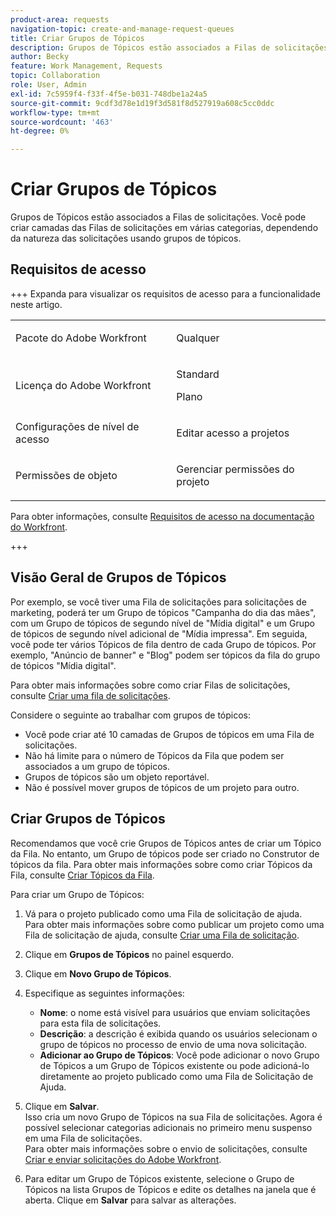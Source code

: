 ```yaml
---
product-area: requests
navigation-topic: create-and-manage-request-queues
title: Criar Grupos de Tópicos
description: Grupos de Tópicos estão associados a Filas de solicitações. Eles permitem criar camadas das Filas de solicitações em várias categorias, dependendo da natureza das solicitações.
author: Becky
feature: Work Management, Requests
topic: Collaboration
role: User, Admin
exl-id: 7c5959f4-f33f-4f5e-b031-748dbe1a24a5
source-git-commit: 9cdf3d78e1d19f3d581f8d527919a608c5cc0ddc
workflow-type: tm+mt
source-wordcount: '463'
ht-degree: 0%

---
```


# Criar Grupos de Tópicos

<!-- Audited: 2/2024 -->

Grupos de Tópicos estão associados a Filas de solicitações. Você pode criar camadas das Filas de solicitações em várias categorias, dependendo da natureza das solicitações usando grupos de tópicos.

## Requisitos de acesso

+++ Expanda para visualizar os requisitos de acesso para a funcionalidade neste artigo.

<table style="table-layout:auto"> 
 <col> 
 <col> 
 <tbody> 
  <tr> 
   <td role="rowheader">Pacote do Adobe Workfront</td> 
   <td> <p>Qualquer </p> </td> 
  </tr> 
  <tr> 
   <td role="rowheader"> <p role="rowheader">Licença do Adobe Workfront</p> </td> 
   <td>   
      <p>Standard</p>
      <p>Plano</p>
 </td> 
  </tr> 
  <tr> 
   <td role="rowheader">Configurações de nível de acesso</td> 
   <td> <p>Editar acesso a projetos</p> </td> 
  </tr> 
  <tr> 
   <td role="rowheader">Permissões de objeto</td> 
   <td> <p> Gerenciar permissões do projeto</p> </td> 
  </tr> 
 </tbody> 
</table>

Para obter informações, consulte [Requisitos de acesso na documentação do Workfront](/help/quicksilver/administration-and-setup/add-users/access-levels-and-object-permissions/access-level-requirements-in-documentation.md).

+++

## Visão Geral de Grupos de Tópicos

Por exemplo, se você tiver uma Fila de solicitações para solicitações de marketing, poderá ter um Grupo de tópicos &quot;Campanha do dia das mães&quot;, com um Grupo de tópicos de segundo nível de &quot;Mídia digital&quot; e um Grupo de tópicos de segundo nível adicional de &quot;Mídia impressa&quot;. Em seguida, você pode ter vários Tópicos de fila dentro de cada Grupo de tópicos. Por exemplo, &quot;Anúncio de banner&quot; e &quot;Blog&quot; podem ser tópicos da fila do grupo de tópicos &quot;Mídia digital&quot;.

Para obter mais informações sobre como criar Filas de solicitações, consulte [Criar uma fila de solicitações](../../../manage-work/requests/create-and-manage-request-queues/create-request-queue.md).

Considere o seguinte ao trabalhar com grupos de tópicos:

* Você pode criar até 10 camadas de Grupos de tópicos em uma Fila de solicitações.
* Não há limite para o número de Tópicos da Fila que podem ser associados a um grupo de tópicos.
* Grupos de tópicos são um objeto reportável.
* Não é possível mover grupos de tópicos de um projeto para outro.

## Criar Grupos de Tópicos

Recomendamos que você crie Grupos de Tópicos antes de criar um Tópico da Fila. No entanto, um Grupo de tópicos pode ser criado no Construtor de tópicos da fila. Para obter mais informações sobre como criar Tópicos da Fila, consulte [Criar Tópicos da Fila](../../../manage-work/requests/create-and-manage-request-queues/create-queue-topics.md).

Para criar um Grupo de Tópicos:

1. Vá para o projeto publicado como uma Fila de solicitação de ajuda.\
   Para obter mais informações sobre como publicar um projeto como uma Fila de solicitação de ajuda, consulte [Criar uma Fila de solicitação](../../../manage-work/requests/create-and-manage-request-queues/create-request-queue.md).

1. Clique em **Grupos de Tópicos** no painel esquerdo.
1. Clique em **Novo Grupo de Tópicos**.

   <!--   ![](assets/new-topic-group-box-nwe-350x306.png) -->

1. Especifique as seguintes informações:

   * **Nome**: o nome está visível para usuários que enviam solicitações para esta fila de solicitações.
   * **Descrição**: a descrição é exibida quando os usuários selecionam o grupo de tópicos no processo de envio de uma nova solicitação.
   * **Adicionar ao Grupo de Tópicos**: Você pode adicionar o novo Grupo de Tópicos a um Grupo de Tópicos existente ou pode adicioná-lo diretamente ao projeto publicado como uma Fila de Solicitação de Ajuda.

1. Clique em **Salvar**.\
   Isso cria um novo Grupo de Tópicos na sua Fila de solicitações. Agora é possível selecionar categorias adicionais no primeiro menu suspenso em uma Fila de solicitações.\
   Para obter mais informações sobre o envio de solicitações, consulte [Criar e enviar solicitações do Adobe Workfront](../../../manage-work/requests/create-requests/create-submit-requests.md).
1. Para editar um Grupo de Tópicos existente, selecione o Grupo de Tópicos na lista Grupos de Tópicos e edite os detalhes na janela que é aberta. Clique em **Salvar** para salvar as alterações.
